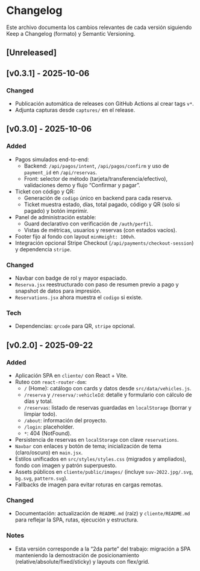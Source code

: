 # Changelog

Este archivo documenta los cambios relevantes de cada versión siguiendo
Keep a Changelog (formato) y Semantic Versioning.

## [Unreleased]

## [v0.3.1] - 2025-10-06

### Changed
- Publicación automática de releases con GitHub Actions al crear tags `v*`.
- Adjunta capturas desde `captures/` en el release.

## [v0.3.0] - 2025-10-06

### Added
- Pagos simulados end-to-end:
  - Backend: `/api/pagos/intent`, `/api/pagos/confirm` y uso de `payment_id` en `/api/reservas`.
  - Front: selector de método (tarjeta/transferencia/efectivo), validaciones demo y flujo “Confirmar y pagar”.
- Ticket con código y QR:
  - Generación de `codigo` único en backend para cada reserva.
  - Ticket muestra estado, días, total pagado, código y QR (solo si pagado) y botón imprimir.
- Panel de administración estable:
  - Guard declarativo con verificación de `/auth/perfil`.
  - Vistas de métricas, usuarios y reservas (con estados vacíos).
- Footer fijo al fondo con layout `minHeight: 100vh`.
- Integración opcional Stripe Checkout (`/api/payments/checkout-session`) y dependencia `stripe`.

### Changed
- Navbar con badge de rol y mayor espaciado.
- `Reserva.jsx` reestructurado con paso de resumen previo a pago y snapshot de datos para impresión.
- `Reservations.jsx` ahora muestra el `codigo` si existe.

### Tech
- Dependencias: `qrcode` para QR, `stripe` opcional.

## [v0.2.0] - 2025-09-22

### Added
- Aplicación SPA en `cliente/` con React + Vite.
- Ruteo con `react-router-dom`:
  - `/` (Home): catálogo con cards y datos desde `src/data/vehicles.js`.
  - `/reserva` y `/reserva/:vehicleId`: detalle y formulario con cálculo de días y total.
  - `/reservas`: listado de reservas guardadas en `localStorage` (borrar y limpiar todo).
  - `/about`: información del proyecto.
  - `/login`: placeholder.
  - `*`: 404 (NotFound).
- Persistencia de reservas en `localStorage` con clave `reservations`.
- `Navbar` con enlaces y botón de tema; inicialización de tema (claro/oscuro) en `main.jsx`.
- Estilos unificados en `src/styles/styles.css` (migrados y ampliados),
  fondo con imagen y patrón superpuesto.
- Assets públicos en `cliente/public/images/` (incluye `suv-2022.jpg/.svg`, `bg.svg`, `pattern.svg`).
- Fallbacks de imagen para evitar roturas en cargas remotas.

### Changed
- Documentación: actualización de `README.md` (raíz) y `cliente/README.md` para reflejar la SPA,
  rutas, ejecución y estructura.

### Notes
- Esta versión corresponde a la “2da parte” del trabajo: migración a SPA
  manteniendo la demostración de posicionamiento (relative/absolute/fixed/sticky)
  y layouts con flex/grid.


